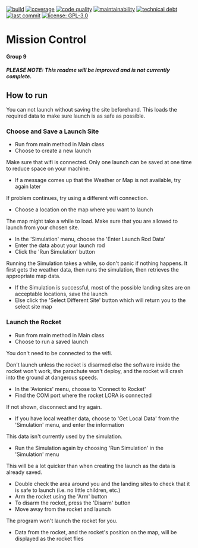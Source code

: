 [![build](https://img.shields.io/github/workflow/status/Group-9-VUW/Mission-Control/build?logo=github)](https://github.com/Group-9-VUW/Mission-Control/actions?query=workflow%3Abuild) 
[![coverage](https://img.shields.io/codecov/c/github/group-9-vuw/mission-control?logo=codecov&logoColor=white&token=ZL1LJ9XAVU)](https://codecov.io/gh/Group-9-VUW/Mission-Control) 
[![code quality](https://img.shields.io/codacy/grade/9bce2319702e4720b76f1f41ee15c5ca?logo=codacy)](https://app.codacy.com/gh/Group-9-VUW/Mission-Control/dashboard) 
[![maintainability](https://img.shields.io/codeclimate/maintainability/Group-9-VUW/Mission-Control?logo=code%20climate)](https://codeclimate.com/github/Group-9-VUW/Mission-Control)
[![technical debt](https://img.shields.io/codeclimate/tech-debt/Group-9-VUW/Mission-Control?logo=code%20climate)](https://codeclimate.com/github/Group-9-VUW/Mission-Control)
[![last commit](https://img.shields.io/github/last-commit/group-9-vuw/mission-control?logo=github)](https://github.com/Group-9-VUW/Mission-Control/commits)
[![license: GPL-3.0](https://img.shields.io/github/license/Group-9-VUW/Mission-Control?color=blue&logo=GNU)](https://www.gnu.org/licenses/gpl-3.0)

# Mission Control
#### Group 9

##### PLEASE NOTE: This readme will be improved and is not currently complete.

## How to run

You can not launch without saving the site beforehand. This loads the required data to make sure launch is as safe as possible.

### Choose and Save a Launch Site
- Run from main method in Main class
- Choose to create a new launch

Make sure that wifi is connected. Only one launch can be saved at one time to reduce space on your machine.

- If a message comes up that the Weather or Map is not available, try again later

If problem continues, try using a different wifi connection.

- Choose a location on the map where you want to launch

The map might take a while to load. Make sure that you are allowed to launch from your chosen site.

- In the 'Simulation' menu, choose the 'Enter Launch Rod Data'
- Enter the data about your launch rod
- Click the 'Run Simulation' button

Running the Simulation takes a while, so don't panic if nothing happens. It first gets the weather data, then runs the simulation, then retrieves the appropriate map data.

- If the Simulation is successful, most of the possible landing sites are on acceptable locations, save the launch
- Else click the 'Select Different Site' button which will return you to the select site map

### Launch the Rocket
- Run from main method in Main class
- Choose to run a saved launch

You don't need to be connected to the wifi.

Don't launch unless the rocket is disarmed else the software inside the rocket won't work, the parachute won't deploy, and the rocket will crash into the ground at dangerous speeds.

- In the 'Avionics' menu, choose to 'Connect to Rocket'
- Find the COM port where the rocket LORA is connected

If not shown, disconnect and try again.

- If you have local weather data, choose to 'Get Local Data' from the 'Simulation' menu, and enter the information

This data isn't currently used by the simulation.

- Run the Simulation again by choosing 'Run Simulation' in the 'Simulation' menu

This will be a lot quicker than when creating the launch as the data is already saved.

- Double check the area around you and the landing sites to check that it is safe to launch (i.e. no little children, etc.)
- Arm the rocket using the 'Arm' button
- To disarm the rocket, press the 'Disarm' button
- Move away from the rocket and launch

The program won't launch the rocket for you.

- Data from the rocket, and the rocket's position on the map, will be displayed as the rocket flies
